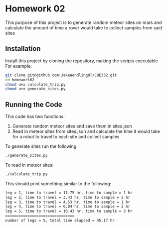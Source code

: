 # Homework 02

This purpose of this project is to generate random meteor sites on mars and calculate the amount of time a rover would take to collect samples from said sites


## Installation

Install this project by cloning the repository, making the scripts executable
For example:

```bash
git clone git@github.com:JakeWendlingUT/COE332.git
cd homework02
chmod u+x calculate_trip.py
chmod u+x generate_sites.py
```

## Running the Code

This code has two functions:
1. Generate random meteor sites and save them in sites.json
2. Read in meteor sites from sites.json and calculate the time it would take for a robot to travel to each site and collect samples

To generate sites run the following:

```bash
./generate_sites.py
```

To read in meteor sites:

```bash
./calculate_trip.py
```

This should print something similar to the following:
```bash
leg = 1, time to travel = 11.75 hr, time to sample = 1 hr
leg = 2, time to travel = 3.43 hr, time to sample = 2 hr
leg = 3, time to travel = 4.53 hr, time to sample = 1 hr
leg = 4, time to travel = 6.04 hr, time to sample = 2 hr
leg = 5, time to travel = 10.43 hr, time to sample = 3 hr
===============================
number of legs = 5, total time elapsed = 45.17 hr
```